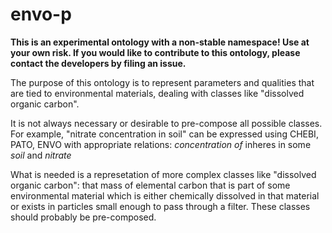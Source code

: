 # envo-p

**This is an experimental ontology with a non-stable namespace! Use at your own risk. If you would like to contribute to this ontology, please contact the developers by filing an issue.**

The purpose of this ontology is to represent parameters and qualities that are tied to environmental materials, dealing with classes like "dissolved organic carbon".

It is not always necessary or desirable to pre-compose all possible classes. For example, "nitrate concentration in soil" can be expressed using CHEBI, PATO, ENVO with appropriate relations: *concentration of* inheres in some *soil* and  *nitrate* 

What is needed is a represetation of more complex classes like "dissolved organic carbon": that mass of elemental carbon that is part of some environmental material which is either chemically dissolved in that material or exists in particles small enough to pass through a filter. These classes should probably be pre-composed.


